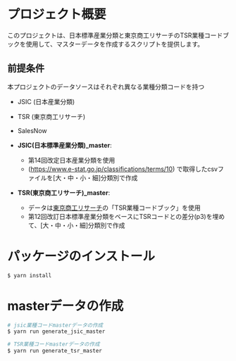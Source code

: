 # プロジェクト概要

このプロジェクトは、日本標準産業分類と東京商工リサーチのTSR業種コードブックを使用して、マスターデータを作成するスクリプトを提供します。

## 前提条件
本プロジェクトのデータソースはそれぞれ異なる業種分類コードを持つ
- JSIC (日本産業分類)
- TSR (東京商工リサーチ)
- SalesNow


- **JSIC(日本標準産業分類)_master**:
  - 第14回改定日本産業分類を使用
  - (https://www.e-stat.go.jp/classifications/terms/10) で取得したcsvファイルを[大・中・小・細]分類別で作成

- **TSR(東京商工リサーチ)_master**:
  - データは[東京商工リサーチ](https://www.tsr-net.co.jp/service/detail/file-corporate.html)の「TSR業種コードブック」を使用
  - 第12回改訂日本標準産業分類をベースにTSRコードとの差分(p3)を埋めて、[大・中・小・細]分類別で作成


# パッケージのインストール
```zsh
$ yarn install
```

# masterデータの作成
```zsh
# jsic業種コードmasterデータの作成
$ yarn run generate_jsic_master

# TSR業種コードmasterデータの作成
$ yarn run generate_tsr_master


```
